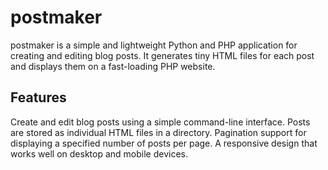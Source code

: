 # postmaker
 postmaker is a simple and lightweight Python and PHP application for creating and editing blog posts. It generates tiny HTML files for each post and displays them on a fast-loading PHP website.
 
 ## Features

Create and edit blog posts using a simple command-line interface.
Posts are stored as individual HTML files in a directory.
Pagination support for displaying a specified number of posts per page.
A responsive design that works well on desktop and mobile devices.

